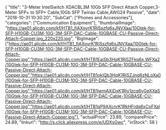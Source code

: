 {
	"title": "3-Meter IntelSwitch XDACBL3M 10Gb SFP Direct Attach Copper,3-Meter SFP+ to SFP+ Cable,10Gb SFP Twinax Cable,AWG24 Passive",
	"date": "2018-10-31 10:30:20",
	"SubCat": ["Phones and Accessories"],
	"categories": ["Communication Equipment"],
	"thumbnailImage": "https://ae01.alicdn.com/kf/HTB1_fiAXovrK1RjSszfq6xJNVXaa/10Gtek-for-SFP-H10GB-CU3M-10G-3M-SFP-DAC-Cable-10GBASE-CU-Passive-Direct-Attach-Copper.jpg_220x220.jpg",
	"BigImage": ["https://ae01.alicdn.com/kf/HTB1_fiAXovrK1RjSszfq6xJNVXaa/10Gtek-for-SFP-H10GB-CU3M-10G-3M-SFP-DAC-Cable-10GBASE-CU-Passive-Direct-Attach-Copper.jpg","https://ae01.alicdn.com/kf/HTB1EaiSb3HqK1RjSZFkq6x.WFXa2/10Gtek-for-SFP-H10GB-CU3M-10G-3M-SFP-DAC-Cable-10GBASE-CU-Passive-Direct-Attach-Copper.jpg","https://ae01.alicdn.com/kf/HTB1okiQb3HqK1RjSZJnq6zNLpXa0/10Gtek-for-SFP-H10GB-CU3M-10G-3M-SFP-DAC-Cable-10GBASE-CU-Passive-Direct-Attach-Copper.jpg","https://ae01.alicdn.com/kf/HTB1jwmAXiDxK1Rjy1zcq6yGeXXaS/10Gtek-for-SFP-H10GB-CU3M-10G-3M-SFP-DAC-Cable-10GBASE-CU-Passive-Direct-Attach-Copper.jpg","https://ae01.alicdn.com/kf/HTB1qP9AXcnrK1RkHFrdq6xCoFXal/10Gtek-for-SFP-H10GB-CU3M-10G-3M-SFP-DAC-Cable-10GBASE-CU-Passive-Direct-Attach-Copper.jpg"],
	"actualPrice": 23.89,
	"comparePrice": 24.89,
	"linkurl": "http://s.click.aliexpress.com/e/UDXsGwc",
	"inStock": 58
}
